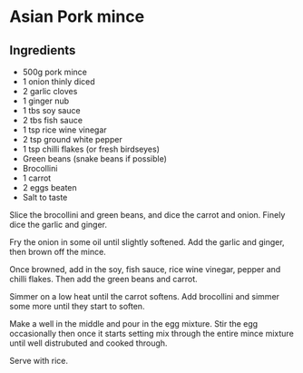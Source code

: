 # Asian Pork mince

## Ingredients

* 500g pork mince
* 1 onion thinly diced
* 2 garlic cloves
* 1 ginger nub
* 1 tbs soy sauce
* 2 tbs fish sauce
* 1 tsp rice wine vinegar
* 2 tsp ground white pepper
* 1 tsp chilli flakes (or fresh birdseyes)
* Green beans (snake beans if possible)
* Brocollini
* 1 carrot
* 2 eggs beaten
* Salt to taste

Slice the brocollini and green beans, and dice the carrot and onion. Finely dice the garlic and ginger.

Fry the onion in some oil until slightly softened. Add the garlic and ginger, then brown off the mince.

Once browned, add in the soy, fish sauce, rice wine vinegar, pepper and chilli flakes. Then add the green beans and carrot.

Simmer on a low heat until the carrot softens. Add brocollini and simmer some more until they start to soften.

Make a well in the middle and pour in the egg mixture. Stir the egg occasionally then once it starts setting mix through
the entire mince mixture until well distrubuted and cooked through.

Serve with rice.
